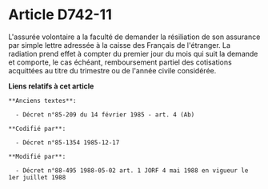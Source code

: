 # Article D742-11

L'assurée volontaire a la faculté de demander la résiliation de son assurance par simple lettre adressée à la caisse des
Français de l'étranger. La radiation prend effet à compter du premier jour du mois qui suit la demande et comporte, le cas
échéant, remboursement partiel des cotisations acquittées au titre du trimestre ou de l'année civile considérée.

**Liens relatifs à cet article**

	**Anciens textes**:

	  - Décret n°85-209 du 14 février 1985 - art. 4 (Ab)

	**Codifié par**:

	  - Décret n°85-1354 1985-12-17

	**Modifié par**:

	  - Décret n°88-495 1988-05-02 art. 1 JORF 4 mai 1988 en vigueur le 1er juillet 1988
